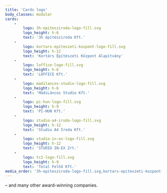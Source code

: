 ```yaml
---
title: 'Cards logo'
body_classes: modular
cards:
    -
        logo: 3h-epitesziroda-logo-fill.svg
        logo_height: h-6
        text: '3h építésziroda Kft.'
    -
        logo: kortars-epiteszeti-kozpont-logo-fill.svg
        logo_height: h-12
        text: 'Kortárs Építészeti Központ Alapítvány'
    -
        logo: loffice-logo-fill.svg
        logo_height: h-6
        text: 'LOFFICE Kft.'
    -
        logo: madilancos-studio-logo-fill.svg
        logo_height: h-6
        text: 'MádiLáncos Studio Kft.'
    -
        logo: pi-hun-logo-fill.svg
        logo_height: h-9
        text: 'PI-HUN Kft.'
    -
        logo: studio-a4-iroda-logo-fill.svg
        logo_height: h-12
        text: 'Studio A4 Iroda Kft.'
    -
        logo: studio-in-ex-logo-fill.svg
        logo_height: h-12
        text: 'STUDIO IN-EX Zrt.'
    -
        logo: tc2-logo-fill.svg
        logo_height: h-9
        text: 'Total Felhő Kft.'
media_order: '3h-epitesziroda-logo-fill.svg,kortars-epiteszeti-kozpont-logo-fill.svg,loffice-logo-fill.svg,madilancos-studio-logo-fill.svg,pi-hun-logo-fill.svg,studio-a4-iroda-logo-fill.svg,studio-in-ex-logo-fill.svg,tc2-logo-fill.svg'
---
```


– and many other award-winning companies.